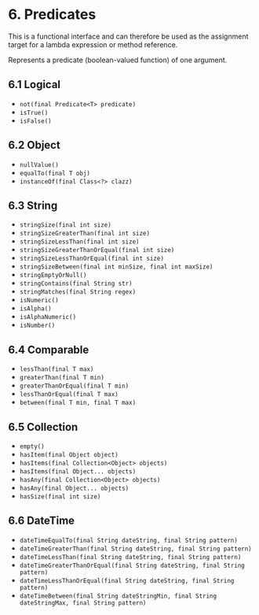 # 6. Predicates

This is a functional interface and can therefore be used as the assignment target for a lambda expression or method reference.

Represents a predicate (boolean-valued function) of one argument.

## 6.1 Logical

* `not(final Predicate<T> predicate)`
* `isTrue()`
* `isFalse()`

## 6.2 Object

* `nullValue()`
* `equalTo(final T obj)`
* `instanceOf(final Class<?> clazz)`

## 6.3 String

* `stringSize(final int size)`
* `stringSizeGreaterThan(final int size)`
* `stringSizeLessThan(final int size)`
* `stringSizeGreaterThanOrEqual(final int size)`
* `stringSizeLessThanOrEqual(final int size)`
* `stringSizeBetween(final int minSize, final int maxSize)`
* `stringEmptyOrNull()`
* `stringContains(final String str)`
* `stringMatches(final String regex)`
* `isNumeric()`
* `isAlpha()`
* `isAlphaNumeric()`
* `isNumber()`

## 6.4 Comparable

* `lessThan(final T max)`
* `greaterThan(final T min)`
* `greaterThanOrEqual(final T min)`
* `lessThanOrEqual(final T max)`
* `between(final T min, final T max)`

## 6.5 Collection

* `empty()`
* `hasItem(final Object object)`
* `hasItems(final Collection<Object> objects)`
* `hasItems(final Object... objects)`
* `hasAny(final Collection<Object> objects)`
* `hasAny(final Object... objects)`
* `hasSize(final int size)`

## 6.6 DateTime

* `dateTimeEqualTo(final String dateString, final String pattern)`
* `dateTimeGreaterThan(final String dateString, final String pattern)`
* `dateTimeLessThan(final String dateString, final String pattern)`
* `dateTimeGreaterThanOrEqual(final String dateString, final String pattern)`
* `dateTimeLessThanOrEqual(final String dateString, final String pattern)`
* `dateTimeBetween(final String dateStringMin, final String dateStringMax, final String pattern)`
